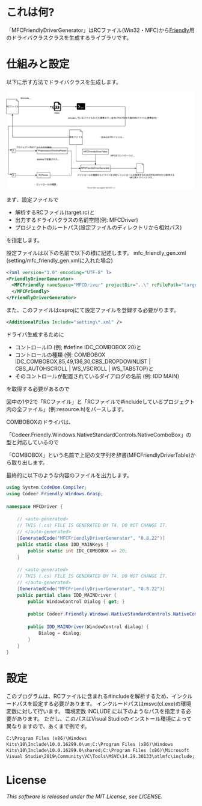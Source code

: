 # これは何?

「MFCFriendlyDriverGenerator」はRCファイル(Win32・MFC)から[Friendly](https://github.com/Codeer-Software/Friendly)用のドライバクラスクラスを生成するライブラリです。

# 仕組みと設定

以下に示す方法でドライバクラスを生成します。

![concept.drawio](img/concept.drawio.svg)

まず、設定ファイルで

- 解析するRCファイル(target.rc)と
- 出力するドライバクラスの名前空間(例: MFCDriver)
- プロジェクトのルートパス(設定ファイルのディレクトリから相対パス)

を指定します。

設定ファイルは以下の名前で以下の様に記述します。
mfc_friendly_gen.xml (setting/mfc_friendly_gen.xmlに入れた場合)
~~~ xml
<?xml version="1.0" encoding="UTF-8" ?>
<FriendlyDriverGenerator>
  <MFCFriendly nameSpace="MFCDriver" projectDir="..\" rcFilePath="target.rc">
  </MFCFriendly>
</FriendlyDriverGenerator>
~~~
また、このファイルはcsprojにて設定ファイルを登録する必要がります。
``` xml
<AdditionalFiles Include="setting\*.xml" />
```

ドライバ生成するために

- コントロールID (例; #define IDC_COMBOBOX 20)と
- コントロールの種類 (例: COMBOBOX     IDC_COMBOBOX,85,49,136,30,CBS_DROPDOWNLIST | CBS_AUTOHSCROLL | WS_VSCROLL | WS_TABSTOP)と
- そのコントロールが配置されているダイアログの名前 (例: IDD MAIN)

を取得する必要があるので

図中の1や2で「RCファイル」と「RCファイルで#includeしているプロジェクト内の全ファイル」(例:resource.h)をパースします。

COMBOBOXのドライバは、

「Codeer.Friendly.Windows.NativeStandardControls.NativeComboBox」の型と対応しているので

「COMBOBOX」という名前で上記の文字列を辞書(MFCFriendlyDriverTable)から取り出します。

最終的に以下のような内容のファイルを出力します。

~~~ csharp
using System.CodeDom.Compiler;
using Codeer.Friendly.Windows.Grasp;

namespace MFCDriver {

    // <auto-generated>
    // THIS (.cs) FILE IS GENERATED BY T4. DO NOT CHANGE IT.
    // </auto-generated>
    [GeneratedCode("MFCFriendlyDriverGenerator", "0.8.22")]
    public static class IDD_MAINKeys {
        public static int IDC_COMBOBOX => 20;
    }

    // <auto-generated>
    // THIS (.cs) FILE IS GENERATED BY T4. DO NOT CHANGE IT.
    // </auto-generated>
    [GeneratedCode("MFCFriendlyDriverGenerator", "0.8.22")]
    public partial class IDD_MAINDriver {
        public WindowControl Dialog { get; }

        public Codeer.Friendly.Windows.NativeStandardControls.NativeComboBox IDC_COMBOBOX => new Codeer.Friendly.Windows.NativeStandardControls.NativeComboBox(Dialog.IdentifyFromDialogId(IDD_MAINKeys.IDC_COMBOBOX));

        public IDD_MAINDriver(WindowControl dialog) {
            Dialog = dialog;
        }
    }
}
~~~


# 設定
このプログラムは、RCファイルに含まれる#includeを解析するため、インクルードパスを設定する必要があります。
インクルードパスはmsvc(cl.exe)の環境変数に対して行います。
環境変数 INCLUDE に以下のようなパスを指定する必要があります。	
ただし、このパスはVisual Studioのインストール環境によって異なりますので、あくまで例です。

~~~ 
C:\Program Files (x86)\Windows Kits\10\Include\10.0.16299.0\um;C:\Program Files (x86)\Windows Kits\10\Include\10.0.16299.0\shared;C:\Program Files (x86)\Microsoft Visual Studio\2019\Community\VC\Tools\MSVC\14.29.30133\atlmfc\include;
~~~

# License

*This software is released under the MIT License, see LICENSE.*
